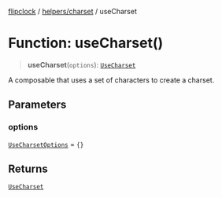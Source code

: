 [flipclock](../../../index.md) / [helpers/charset](../index.md) / useCharset

# Function: useCharset()

> **useCharset**(`options`): [`UseCharset`](../type-aliases/UseCharset.md)

A composable that uses a set of characters to create a charset.

## Parameters

### options

[`UseCharsetOptions`](../type-aliases/UseCharsetOptions.md) = `{}`

## Returns

[`UseCharset`](../type-aliases/UseCharset.md)
